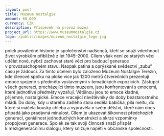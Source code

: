 ```yaml
---
layout: post
title: Muzeum nostalgie
amount: 60,000
currency: CZK
description: Příspěvek na provoz muzea
project_url: https://www.muzeumnostalgie.cz
logo: /public/images/muzeum_nostalgie_logo.jpg
---
```


polek poválečné historie je společenství nadšenců, kteří se snaží vdechnout život výrobkům přibližně z let 1945–2000. Cílem však není ze starých věcí udělat nové, nýbrž zachovat staré věci pro budoucí generace v provozuschopném stavu. Naopak patina a oprýskané svědectví „zubu“ času je žádoucí. Za tímto účelem bylo založeno Muzeum Nostalgie Terezín, kde členové spolku na ploše více jak 1200 metrů čtverečních prezentují emoce spojené s předměty vystavenými v tematických expozicích. Zástupci všech generací, procházející tímto muzeem, jsou konfrontováni s emocemi, které jednotlivé předměty vyzařují. Většinou jsou to emoce kladné, příjemné, nostalgické. Emoce vracející návštěvníky do doby bezstarostného mládí. Do doby, kdy u starého zašlého stolu seděla babička, pila meltu, do které si máčela kousky chleba a vyprávěla o svém dětství, které nám dnes připadá jako pradávná minulost. Cílem je ukazovat šikovnost předchozích generací, geniálnost jednoduchých konstrukcí a skrze vzpomínky propojovat generace. Spolek se tak svojí činností snaží přispět k mezigeneračnímu dialogu, který snižuje napětí v občanské společnosti.
